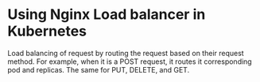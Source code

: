 # Using Nginx Load balancer in Kubernetes

Load balancing of request by routing the request based on their request method. For example, when it is a POST request, it routes it corresponding pod and replicas. The same for PUT, DELETE, and GET.
